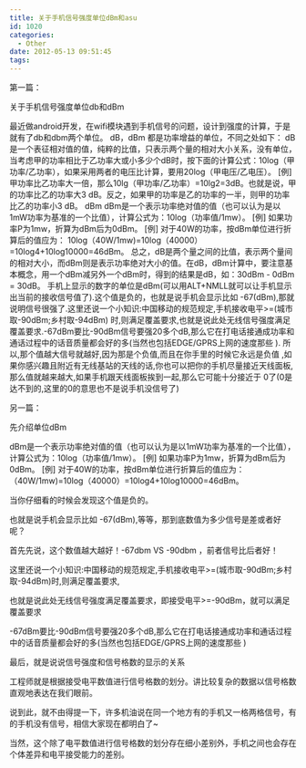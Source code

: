 ```yaml
---
title: 关于手机信号强度单位dBm和asu
id: 1020
categories:
  - Other
date: 2012-05-13 09:51:45
tags:
---
```


第一篇：

关于手机信号强度单位db和dBm

最近做android开发，在wifi模块遇到手机信号的问题，设计到强度的计算，于是就有了db和dbm两个单位。
 dB，dBm 都是功率增益的单位，不同之处如下：
dB
 是一个表征相对值的值，纯粹的比值，只表示两个量的相对大小关系，没有单位，当考虑甲的功率相比于乙功率大或小多少个dB时，按下面的计算公式：10log（甲功率/乙功率），如果采用两者的电压比计算，要用20log（甲电压/乙电压）。
 [例] 甲功率比乙功率大一倍，那么10lg（甲功率/乙功率）=10lg2=3dB。也就是说，甲的功率比乙的功率大3 dB。反之，如果甲的功率是乙的功率的一半，则甲的功率比乙的功率小3 dB。
dBm
dBm是一个表示功率绝对值的值（也可以认为是以1mW功率为基准的一个比值），计算公式为：10log（功率值/1mw）。
 [例] 如果功率P为1mw，折算为dBm后为0dBm。
 [例] 对于40W的功率，按dBm单位进行折算后的值应为： 10log（40W/1mw)=10log（40000）=10log4+10log10000=46dBm。
 总之，dB是两个量之间的比值，表示两个量间的相对大小，而dBm则是表示功率绝对大小的值。在dB，dBm计算中，要注意基本概念，用一个dBm减另外一个dBm时，得到的结果是dB，如：30dBm - 0dBm = 30dB。
手机上显示的数字的单位是dBm(可以用ALT+NMLL就可以让手机显示出当前的接收信号值了).这个值是负的，也就是说手机会显示比如 -67(dBm),那就说明信号很强了.这里还说一个小知识:中国移动的规范规定,手机接收电平>=(城市取-90dBm;乡村取-94dBm) 时,则满足覆盖要求,也就是说此处无线信号强度满足覆盖要求.-67dBm要比-90dBm信号要强20多个dB,那么它在打电话接通成功率和通话过程中的话音质量都会好的多(当然也包括EDGE/GPRS上网的速度那些 ).
所以,那个值越大信号就越好,因为那是个负值,而且在你手里的时候它永远是负值 ,如果你感兴趣且附近有无线基站的天线的话,你也可以把你的手机尽量接近天线面板,那么值就越来越大,如果手机跟天线面板挨到一起,那么它可能十分接近于 0了(0是达不到的,这里的0的意思也不是说手机没信号了)

另一篇：

先介绍单位dBm

dBm是一个表示功率绝对值的值（也可以认为是以1mW功率为基准的一个比值），计算公式为：10log（功率值/1mw）。
 [例] 如果功率P为1mw，折算为dBm后为0dBm。
 [例] 对于40W的功率，按dBm单位进行折算后的值应为： （40W/1mw)=10log（40000）=10log4+10log10000=46dBm。

 当你仔细看的时候会发现这个值是负的。

 也就是说手机会显示比如 -67(dBm),等等，那到底数值为多少信号是差或者好呢？

 首先先说，这个数值越大越好！-67dbm VS -90dbm ，前者信号比后者好！

 这里还说一个小知识:中国移动的规范规定,手机接收电平>=(城市取-90dBm;乡村取-94dBm)时,则满足覆盖要求,

 也就是说此处无线信号强度满足覆盖要求，即接受电平>=-90dBm，就可以满足覆盖要求

 -67dBm要比-90dBm信号要强20多个dB,那么它在打电话接通成功率和通话过程中的话音质量都会好的多(当然也包括EDGE/GPRS上网的速度那些 )

 最后，就是说说信号强度和信号格数的显示的关系

 工程师就是根据接受电平数值进行信号格数的划分。讲比较复杂的数据以信号格数直观地表达在我们眼前。

 说到此，就不由得提一下，许多机油说在同一个地方有的手机又一格两格信号，有的手机没有信号，相信大家现在都明白了~

 当然，这个除了电平数值进行信号格数的划分存在细小差别外，手机之间也会存在个体差异和电平接受能力的差别。